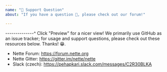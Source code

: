 ```yaml
---
name: "🤗 Support Question"
about: "If you have a question 💬, please check out our forum!"

---
```


--------------^ Click "Preview" for a nicer view!
We primarily use GitHub as an issue tracker; for usage and support questions, please check out these resources below. Thanks! 😁.

* Nette Forum: https://forum.nette.org
* Nette Gitter: https://gitter.im/nette/nette
* Slack (czech): https://pehapkari.slack.com/messages/C2R30BLKA
